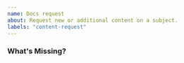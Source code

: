 ```yaml
---
name: Docs request
about: Request new or additional content on a subject.
labels: "content-request"
---
```


### What's Missing?
<!--  What would you like us to work on or what's missing? -->
